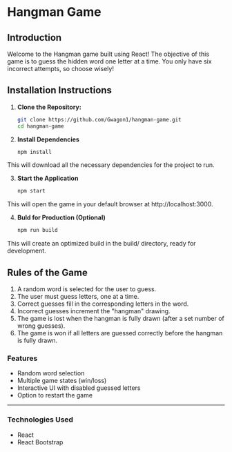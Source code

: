 # Hangman Game

## Introduction
Welcome to the Hangman game built using React! The objective of this game is to guess the hidden word one letter at a time. You only have six incorrect attempts, so choose wisely!

## Installation Instructions

1. **Clone the Repository:**
   ```bash
   git clone https://github.com/Gwagon1/hangman-game.git
   cd hangman-game

2. **Install Dependencies**
   ```bash  
   npm install

This will download all the necessary dependencies for the project to run.

3. **Start the Application**
   ```bash
   npm start

This will open the game in your default browser at http://localhost:3000.

4. **Buld for Production (Optional)**
   ```bash
   npm run build

This will create an optimized build in the build/ directory, ready for development.

## Rules of the Game
1. A random word is selected for the user to guess.
2. The user must guess letters, one at a time.
3. Correct guesses fill in the corresponding letters in the word.
4. Incorrect guesses increment the "hangman" drawing.
5. The game is lost when the hangman is fully drawn (after a set number of wrong guesses).
6. The game is won if all letters are guessed correctly before the hangman is fully drawn.

### Features
- Random word selection
- Multiple game states (win/loss)
- Interactive UI with disabled guessed letters
- Option to restart the game

---

### Technologies Used

- React
- React Bootstrap